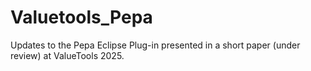 # Valuetools_Pepa
Updates to the Pepa Eclipse Plug-in presented in a short paper (under review) at ValueTools 2025. 
